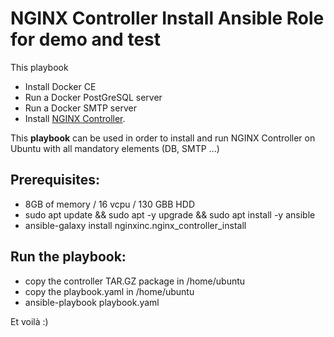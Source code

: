 NGINX Controller Install Ansible Role for demo and test
=======================================================

This playbook

* Install Docker CE
* Run a Docker PostGreSQL server
* Run a Docker SMTP server
* Install [NGINX Controller](https://www.nginx.com/products/nginx-controller/).

This **playbook** can be used in order to install and run NGINX Controller on Ubuntu with all mandatory elements (DB, SMTP ...)

Prerequisites:
--------------

* 8GB of memory / 16 vcpu / 130 GBB HDD
* sudo apt update && sudo apt -y upgrade && sudo apt install -y ansible
* ansible-galaxy install nginxinc.nginx_controller_install

Run the playbook:
-----------------

* copy the controller TAR.GZ package in /home/ubuntu
* copy the playbook.yaml in /home/ubuntu
* ansible-playbook playbook.yaml


Et voilà :)
